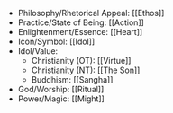 - Philosophy/Rhetorical Appeal: [[Ethos]]
- Practice/State of Being: [[Action]]
- Enlightenment/Essence: [[Heart]]
- Icon/Symbol: [[Idol]]
- Idol/Value:
	- Christianity (OT): [[Virtue]]
	- Christianity (NT): [[The Son]]
	- Buddhism: [[Sangha]]
- God/Worship: [[Ritual]]
- Power/Magic: [[Might]]